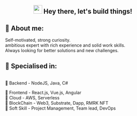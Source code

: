 <h2 align="center">
   <img src="https://media.giphy.com/media/hvRJCLFzcasrR4ia7z/giphy.gif" width="28">  Hey there, let's build things!
</h2>


## 🧑 About me:
 
<p>
Self-motivated, strong curiosity.
<br>
ambitious expert with rich experience and solid work skills.
<br>
Always looking for better solutions and new challenges.
</p>

<h2>🥇 Specialised in:</h2>
<br>🔸 Backend - NodeJS, Java, C#
<p> 🔸 Frontend - React.js, Vue.js, Angular
<br>🔸 Cloud - AWS, Serverless
<br>🔸 BlockChain - Web3, Substrate, Dapp, RMRK NFT 
<br>🔸 Soft Skill - Project Management, Team lead, DevOps
<p>
  
<!--
**bianyunjian/bianyunjian** is a ✨ _special_ ✨ repository because its `README.md` (this file) appears on your GitHub profile.

Here are some ideas to get you started:

- 🔭 I’m currently working on ...
- 🌱 I’m currently learning ...
- 👯 I’m looking to collaborate on ...
- 🤔 I’m looking for help with ...
- 💬 Ask me about ...
- 📫 How to reach me: ...
- 😄 Pronouns: ...
- ⚡ Fun fact: ...
-->
